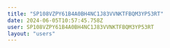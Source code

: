 ```yaml
---
title: "SP108VZPY61B4A0BH4NC1J83VVNKTFBQM3YP53RT"
date: 2024-06-05T10:57:45.758Z
user: SP108VZPY61B4A0BH4NC1J83VVNKTFBQM3YP53RT
layout: "users"
---
```

    